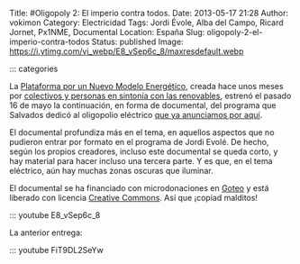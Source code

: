 Title: #Oligopoly 2: El imperio contra todos.
Date: 2013-05-17 21:28
Author: vokimon
Category: Electricidad
Tags: Jordi Évole, Alba del Campo, Ricard Jornet, Px1NME, Documental
Location: España
Slug: oligopoly-2-el-imperio-contra-todos
Status: published
Image: https://i.ytimg.com/vi_webp/E8_vSep6c_8/maxresdefault.webp

::: categories

La [Plataforma por un Nuevo Modelo Energético](http://www.nuevomodeloenergetico.org), creada hace unos meses por [colectivos y personas en sintonía con las renovables](http://www.nuevomodeloenergetico.org/pgs2/index.php/cada-vez-somos-mas/), estrenó el pasado 16 de mayo la continuación, en forma de documental, del programa que Salvados dedicó al oligopolio eléctrico [que ya anunciamos por aquí](http://desconexionibex35.org/blog/2012/11/16/salvados-oligopoly-juego-energia/).

El documental profundiza más en el tema, en aquellos aspectos que no pudieron entrar por formato en el programa de Jordi Evolé. De hecho, según los propios creadores, incluso este documental se queda corto, y hay material para hacer incluso una tercera parte. Y es que, en el tema eléctrico, aún hay muchas zonas oscuras que iluminar.

El documental se ha financiado con microdonaciones en [Goteo](http://goteo.org) y está liberado con licencia [Creative Commons](http://creativecommons.org/). Así que ¡copiad malditos!

::: youtube E8_vSep6c_8

La anterior entrega:

::: youtube FiT9DL2SeYw

 
